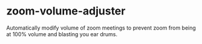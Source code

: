 # zoom-volume-adjuster
Automatically modify volume of zoom meetings to prevent zoom from being at 100% volume and blasting you ear drums.
